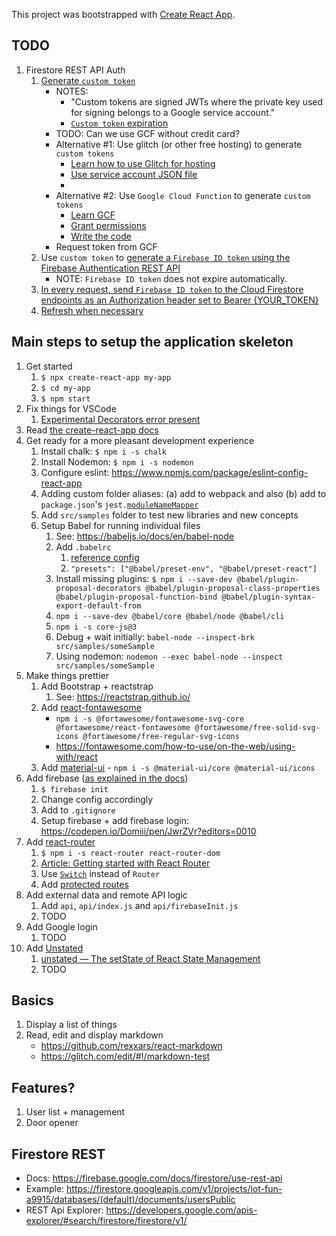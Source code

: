 This project was bootstrapped with [Create React App](https://github.com/facebook/create-react-app).


## TODO

1. Firestore REST API Auth
    1. [Generate `custom token`](https://firebase.google.com/docs/auth/admin/create-custom-tokens)
        * NOTES:
            * "Custom tokens are signed JWTs where the private key used for signing belongs to a Google service account."
            * [`Custom token` expiration](https://stackoverflow.com/a/38354518)
        * TODO: Can we use GCF without credit card?
        * Alternative #1: Use glitch (or other free hosting) to generate `custom tokens`
            * [Learn how to use Glitch for hosting](https://anidiots.guide/other-guides/hosting-on-glitch)
            * [Use service account JSON file](https://firebase.google.com/docs/auth/admin/create-custom-tokens#using_a_service_account_json_file)
            * 
        * Alternative #2: Use `Google Cloud Function` to generate `custom tokens`
            * [Learn GCF](https://cloud.google.com/functions/docs/tutorials/http)
            * [Grant permissions](https://firebase.google.com/docs/auth/admin/create-custom-tokens#iam_api_not_enabled)
            * [Write the code](https://firebase.google.com/docs/auth/admin/create-custom-tokens#letting_the_admin_sdk_discover_a_service_account)
        * Request token from GCF
    1. Use `custom token`  to [generate a `Firebase ID token` using the Firebase Authentication REST API](https://firebase.google.com/docs/reference/rest/auth/)
        * NOTE: `Firebase ID token` does not expire automatically.
    1. [In every request, send `Firebase ID token` to the Cloud Firestore endpoints as an Authorization header set to Bearer {YOUR_TOKEN}](https://firebase.google.com/docs/firestore/use-rest-api#authenticating_with_an_access_token)
    1. [Refresh when necessary](https://firebase.google.com/docs/reference/rest/auth/#section-refresh-token)
    

## Main steps to setup the application skeleton

1. Get started
    1. `$ npx create-react-app my-app`
    1. `$ cd my-app`
    1. `$ npm start`
1. Fix things for VSCode
   1. [Experimental Decorators error present](https://github.com/Microsoft/vscode/issues/28097)
1. Read [the create-react-app docs](https://facebook.github.io/create-react-app/docs/)
1. Get ready for a more pleasant development experience
    1. Install chalk: `$ npm i -s chalk`
    1. Install Nodemon: `$ npm i -s nodemon`
    1. Configure eslint: https://www.npmjs.com/package/eslint-config-react-app
    1. Adding custom folder aliases: (a) add to webpack and also (b) add to `package.json`'s `jest.`[`moduleNameMapper`](https://alexjover.com/blog/enhance-jest-configuration-with-module-aliases/)
    1. Add `src/samples` folder to test new libraries and new concepts
    1. Setup Babel for running individual files
        1. See: https://babeljs.io/docs/en/babel-node
        1. Add `.babelrc`
            1. [reference config](https://github.com/Domiii/dbdi/blob/master/.babelrc)
            1. `"presets": ["@babel/preset-env", "@babel/preset-react"]`
        1. Install missing plugins: `$ npm i --save-dev @babel/plugin-proposal-decorators @babel/plugin-proposal-class-properties @babel/plugin-proposal-function-bind @babel/plugin-syntax-export-default-from`
        1. `npm i --save-dev @babel/core @babel/node @babel/cli`
        1. `npm i -s core-js@3`
        1. Debug + wait initially: `babel-node --inspect-brk src/samples/someSample`
        1. Using nodemon: `nodemon --exec babel-node --inspect src/samples/someSample`
1. Make things prettier
    1. Add Bootstrap + reactstrap
         1. See: https://reactstrap.github.io/
    1. Add [react-fontawesome](https://github.com/FortAwesome/react-fontawesome)
        * `npm i -s @fortawesome/fontawesome-svg-core @fortawesome/react-fontawesome @fortawesome/free-solid-svg-icons @fortawesome/free-regular-svg-icons`
        * https://fontawesome.com/how-to-use/on-the-web/using-with/react
    1. Add [material-ui](https://material-ui.com/) - `npm i -s @material-ui/core @material-ui/icons`
1. Add firebase ([as explained in the docs](https://facebook.github.io/create-react-app/docs/deployment#firebase-https-firebasegooglecom))
    1. `$ firebase init`
    1. Change config accordingly
    1. Add to `.gitignore`
    1. Setup firebase + add firebase login: https://codepen.io/Domiii/pen/JwrZVr?editors=0010
1. Add [react-router](https://github.com/reactjs/react-router-tutorial/tree/master/lessons/01-setting-up)
    1. `$ npm i -s react-router react-router-dom`
    1. [Article: Getting started with React Router](https://codeburst.io/getting-started-with-react-router-5c978f70df91)
    1. Use [`Switch`](https://medium.com/@jenniferdobak/react-router-vs-switch-components-2af3a9fc72e) instead of `Router`
    1. Add [protected routes](https://stackoverflow.com/a/48497783)
1. Add external data and remote API logic
    1. Add `api`, `api/index.js` and `api/firebaseInit.js`
    1. TODO
1. Add Google login
    1. TODO
1. Add [Unstated](https://github.com/jamiebuilds/unstated)
    1. [unstated — The setState of React State Management](https://medium.com/react-native-training/unstated-the-setstate-of-react-state-management-8ce47b240e6d)
    1. TODO


## Basics
1. Display a list of things
1. Read, edit and display markdown
    * https://github.com/rexxars/react-markdown
    * https://glitch.com/edit/#!/markdown-test

## Features?
1. User list + management
1. Door opener


## Firestore REST
* Docs: https://firebase.google.com/docs/firestore/use-rest-api
* Example: https://firestore.googleapis.com/v1/projects/iot-fun-a9915/databases/(default)/documents/usersPublic
* REST Api Explorer: https://developers.google.com/apis-explorer/#search/firestore/firestore/v1/
